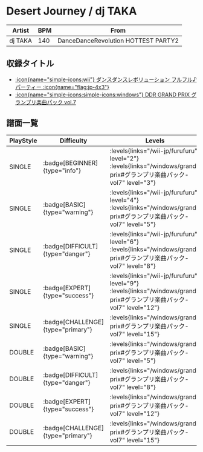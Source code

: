 # Desert Journey / dj TAKA

|Artist|BPM|From|
|------|---|----|
|dj TAKA|140|DanceDanceRevolution HOTTEST PARTY2|

## 収録タイトル

- [:icon{name="simple-icons:wii"} ダンスダンスレボリューション フルフル♪パーティー :icon{name="flag:jp-4x3"}](/wii-jp/furufuru)
- [:icon{name="simple-icons:simple-icons:windows"} DDR GRAND PRIX グランプリ楽曲パック vol.7](/windows/grand-prix#グランプリ楽曲パック-vol7)

## 譜面一覧

|PlayStyle|Difficulty|Levels|Notes|Movie|
|---------|----------|------|-----|-----|
|SINGLE| :badge[BEGINNER]{type="info"}| :levels{links="/wii-jp/furufuru" level="2"} :levels{links="/windows/grand-prix#グランプリ楽曲パック-vol7" level="3"}|83/0||
|SINGLE| :badge[BASIC]{type="warning"}| :levels{links="/wii-jp/furufuru" level="4"} :levels{links="/windows/grand-prix#グランプリ楽曲パック-vol7" level="5"}|142/1||
|SINGLE| :badge[DIFFICULT]{type="danger"}| :levels{links="/wii-jp/furufuru" level="6"} :levels{links="/windows/grand-prix#グランプリ楽曲パック-vol7" level="8"}|225/8||
|SINGLE| :badge[EXPERT]{type="success"}| :levels{links="/wii-jp/furufuru" level="9"} :levels{links="/windows/grand-prix#グランプリ楽曲パック-vol7" level="12"}|359/20||
|SINGLE| :badge[CHALLENGE]{type="primary"}| :levels{links="/windows/grand-prix#グランプリ楽曲パック-vol7" level="15"}|456/16(35)||
|DOUBLE| :badge[BASIC]{type="warning"}| :levels{links="/windows/grand-prix#グランプリ楽曲パック-vol7" level="5"}|150/3||
|DOUBLE| :badge[DIFFICULT]{type="danger"}| :levels{links="/windows/grand-prix#グランプリ楽曲パック-vol7" level="8"}|225/8||
|DOUBLE| :badge[EXPERT]{type="success"}| :levels{links="/windows/grand-prix#グランプリ楽曲パック-vol7" level="12"}|358/20||
|DOUBLE| :badge[CHALLENGE]{type="primary"}| :levels{links="/windows/grand-prix#グランプリ楽曲パック-vol7" level="15"}|429/15(35)||
